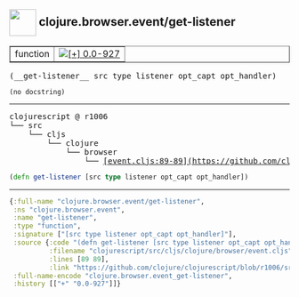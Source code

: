 ## <img width="48px" valign="middle" src="http://i.imgur.com/Hi20huC.png"> clojure.browser.event/get-listener

 <table border="1">
<tr>
<td>function</td>
<td><a href="https://github.com/cljsinfo/api-refs/tree/0.0-927"><img valign="middle" alt="[+] 0.0-927" src="https://img.shields.io/badge/+-0.0--927-lightgrey.svg"></a> </td>
</tr>
</table>

 <samp>
(__get-listener__ src type listener opt_capt opt_handler)<br>
</samp>

```
(no docstring)
```

---

 <pre>
clojurescript @ r1006
└── src
    └── cljs
        └── clojure
            └── browser
                └── <ins>[event.cljs:89-89](https://github.com/clojure/clojurescript/blob/r1006/src/cljs/clojure/browser/event.cljs#L89-L89)</ins>
</pre>

```clj
(defn get-listener [src type listener opt_capt opt_handler])
```


---

```clj
{:full-name "clojure.browser.event/get-listener",
 :ns "clojure.browser.event",
 :name "get-listener",
 :type "function",
 :signature ["[src type listener opt_capt opt_handler]"],
 :source {:code "(defn get-listener [src type listener opt_capt opt_handler])",
          :filename "clojurescript/src/cljs/clojure/browser/event.cljs",
          :lines [89 89],
          :link "https://github.com/clojure/clojurescript/blob/r1006/src/cljs/clojure/browser/event.cljs#L89-L89"},
 :full-name-encode "clojure.browser.event_get-listener",
 :history [["+" "0.0-927"]]}

```
